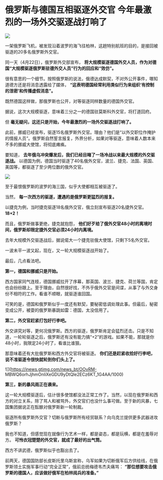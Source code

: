 # 俄罗斯与德国互相驱逐外交官 今年最激烈的一场外交驱逐战打响了

![](https://inews.gtimg.com/news_bt/O086qovGyike0Be0c9BAJwGxPn0dhtvU6xv1jaDm8xleIAA/1000)

一架俄罗斯飞机，被发现沿着波罗的海飞往柏林，这趟特别航班的目的，是接回被驱逐的20多名俄罗斯外交官。

同一天（4月22日），俄罗斯外交部宣布， **将大规模驱逐德国外交人员，作为对德国“大规模驱逐俄罗斯驻德外交人员”行为的回应和“效仿”。**

很有意思的一个细节。按照俄罗斯的说法，俄德达成默契，不对外公开事件，哪知道德方还是将消息透露给了媒体，
**“这表明德国经常利用类似行为来组织‘有控制的泄密’和传播虚假消息”。**

既然德国这样做，那俄罗斯也公开，对等驱逐同样数量的德国外交官。

据说，这次大规模驱逐，意味着三分之一的德国驻莫斯科外交官，将打道回府。

但 **毫无疑问，这还只是开始，今年最激烈的一场外交驱逐战打响了。**

此前，挪威已经宣布，驱逐15名俄罗斯外交官。理由？他们是“以外交职位作掩护的情报人员”。俄罗斯自然誓言报复，外界分析，如果对等驱逐，意味着人数本来不多的挪威大使馆，将彻底瘫痪。

要知道， **去年俄乌冲突爆发后，我们已经目睹了一场冷战以来最大规模的外交驱逐战。**
以德国为例，德国当时驱逐了40名俄外交官，波兰、捷克、法国、英国、美国等，都驱逐了至少两位数的俄外交官。

![](https://inews.gtimg.com/news_bt/OiHGXLrrvkXjk8cLna4dsdMZ1LhF7uyAJ5vsFdHB3fSNMAA/1000)

至于最恨俄罗斯的波罗的海三国，似乎大使都相互被驱逐了。

当然， **每一次西方的驱逐，遭遇的是俄罗斯更猛烈的报复。**

以捷克为例，当时捷克驱逐18名俄外交官，俄立刻宣布驱逐20名捷外交官。 **18+2！**

而且，俄罗斯做事更绝，捷克就抱怨， **他们好歹给了俄外交官48小时的离境时间，俄罗斯却限定捷外交官必须24小时内离境。**

去年大规模外交驱逐战后，据说偌大一个捷克驻俄大使馆，只剩下5名外交官。

一波未平一波又起，现在，又一轮大规模驱逐战开始了。

最后，几点看法吧。

**第一，德国和挪威只是开始。**

西方国家同气连枝，德国挪威拉开了序幕，那英国、波兰、捷克、荷兰等国，肯定也会纷纷跟上。至于理由，自然很好找，不外乎俄外交官是间谍，从事了与外交身份不相符的工作。看谁不顺眼，就驱逐谁回国。

可笑的是，德国和俄罗斯似乎一度还有默契，要秘密低调处理此事。但最后，秘密变成公开，被耍的俄罗斯暴跳如雷：德国，太没信用了。

**第二，外交官赶紧打包好行李吧。**

外交讲究对等，更何况俄罗斯。西方的驱逐，俄罗斯肯定会猛烈还击。只是不知道，一轮轮驱逐之后，俄罗斯还有没有能力搞“+2”的游戏。如果不能，那就是你48小时，我限定24小时了，看谁比谁狠。

那意味着还有大批俄罗斯和西方外交官将被驱逐。 **你们还是赶紧收拾好行李吧，说不准驱逐令很快就轮到你们头上了。**

![](https://inews.gtimg.com/news_bt/OOvRM-
MBWQ6orhJjhmOnliXeGDU9yDtQle2ECz6KT_1G4AA/1000)

**第三，新的暴风雨正在袭来。**

这一轮大规模驱逐后，估计很多使馆都没法正常工作了。当然，以现在俄罗斯和西方的对立关系，除了骂人和被骂外，外交官们也没什么事可做。至于新的风暴，七国集团据说正在酝酿对俄罗斯新一轮制裁。

驱逐所有俄罗斯外交官？切断与俄罗斯所有经贸联系？向乌克兰提供更多武器进攻俄罗斯？

我也不知道，但感觉现在就像行为艺术一样，都是姿态，都是玩横，都是在羞辱对方。 **可怜衣冠楚楚的外交官，就成了最好的出气筒。**

西方不讲武德，俄罗斯似乎也豁出去了。

前两天，德国国防部长皮斯托里乌斯宣称，乌军如果为切断俄军后方供给线，在俄罗斯领土实施军事行动“完全正常”，俄前总统梅德韦杰夫痛骂：
**“那位想要攻击俄罗斯的德国人，应该做好俄军在柏林阅兵的准备。”**

